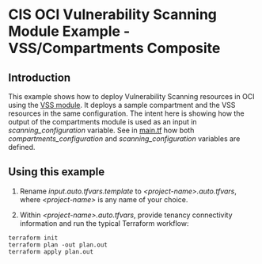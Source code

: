 # CIS OCI Vulnerability Scanning Module Example - VSS/Compartments Composite

## Introduction

This example shows how to deploy Vulnerability Scanning resources in OCI using the [VSS module](https://github.com/oracle-quickstart/terraform-oci-cis-landing-zone-security/tree/main/vss). It deploys a sample compartment and the VSS resources in the same configuration. The intent here is showing how the output of the compartments module is used as an input in *scanning_configuration* variable. See in [main.tf](./main.tf) how both *compartments_configuration* and *scanning_configuration* variables are defined.

## Using this example
1. Rename *input.auto.tfvars.template* to *\<project-name\>.auto.tfvars*, where *\<project-name\>* is any name of your choice.

2. Within *\<project-name\>.auto.tfvars*, provide tenancy connectivity information and run the typical Terraform workflow:
```
terraform init
terraform plan -out plan.out
terraform apply plan.out
```